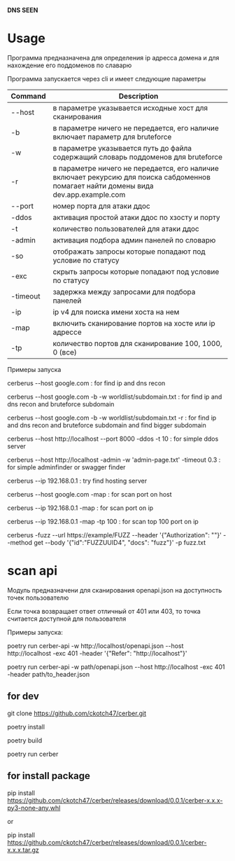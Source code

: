 **DNS SEEN**
# Usage
Программа предназначена для определения ip адресса домена и для нахождение его поддоменов по славарю

Программа запускается через cli и имеет следующие параметры 


| Command  | Description                                                                                                                           |
|----------|---------------------------------------------------------------------------------------------------------------------------------------|
| --host   | в параметре указывается исходные хост для сканирования                                                                                |
| -b       | в параметре ничего не передается, его наличие включает параметр для bruteforce                                                        |
| -w       | в параметре указывается путь до файла содержащий словарь поддоменов для bruteforce                                                    |
| -r       | в параметре ничего не передается, его наличие включает рекурсию для поиска сабдоменнов помагает найти домены вида dev.app.example.com |
| --port   | номер порта для атаки ддос                                                                                                            |
| -ddos    | активация простой атаки ддос по хзосту и порту                                                                                        |
| -t       | количество пользователей для атаки ддос                                                                                               |
| -admin   | активация подбора админ панелей по словарю                                                                                            |
| -so      | отображать запросы которые попадают под условие по статусу                                                                            |
| -exc     | скрыть запросы которые попадают под условие по статусу                                                                                |
| -timeout | задержка между запросами для подбора панелей                                                                                          |
| -ip      | ip v4 для поиска имени хоста на нем                                                                                                   |
| -map     | включить сканирование портов на хосте или ip адрессе                                                                                  |
| -tp      | количество портов для сканирование 100, 1000, 0 (все)                                                                                 |

Примеры запуска 

cerberus --host google.com                                                : for find ip and dns recon

cerberus --host google.com -b -w worldlist/subdomain.txt                  : for find ip and dns recon and bruteforce subdomain

cerberus --host google.com -b -w worldlist/subdomain.txt -r               : for find ip and dns recon and bruteforce subdomain and find bigger subdomain

cerberus --host http://localhost --port 8000 -ddos -t 10                  : for simple ddos server

cerberus --host http://localhost -admin -w 'admin-page.txt' -timeout 0.3  : for simple adminfinder or swagger finder

cerberus --ip 192.168.0.1                                                 : try find hosting server

cerberus --host google.com -map                                           : for scan port on host

cerberus --ip 192.168.0.1 -map                                            : for scan port on ip    

cerberus --ip 192.168.0.1 -map -tp 100                                    : for scan top 100 port on ip

cerberus -fuzz --url https://example/FUZZ --header '{"Authorization": ""}' --method get --body '{"id":"FUZZUUID4", "docs": "fuzz"}' -p fuzz.txt


# scan api
Модуль предназначени для сканирования openapi.json на доступность точек пользователю 

Если точка возвращает ответ отличный от 401 или 403, то точка считается доступной для пользователя 

Примеры запуска:

poetry run cerber-api -w http://localhost/openapi.json --host http://localhost -exc 401 -header '{"Refer": "http://localhost"}'

poetry run cerber-api -w path/openapi.json --host http://localhost -exc 401 -header path/to_header.json

## for dev
git clone https://github.com/ckotch47/cerber.git

poetry install

poetry build 

poetry run cerber

## for install package
pip install https://github.com/ckotch47/cerber/releases/download/0.0.1/cerber-x.x.x-py3-none-any.whl

or

pip install https://github.com/ckotch47/cerber/releases/download/0.0.1/cerber-x.x.x.tar.gz


